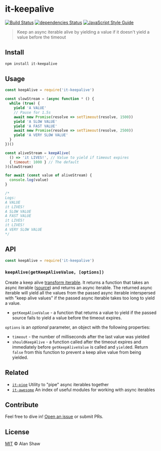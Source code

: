 # it-keepalive

[![Build Status](https://travis-ci.org/alanshaw/it-keepalive.svg?branch=master)](https://travis-ci.org/alanshaw/it-keepalive)
[![dependencies Status](https://david-dm.org/alanshaw/it-keepalive/status.svg)](https://david-dm.org/alanshaw/it-keepalive)
[![JavaScript Style Guide](https://img.shields.io/badge/code_style-standard-brightgreen.svg)](https://standardjs.com)

> Keep an async iterable alive by yielding a value if it doesn't yield a value before the timeout

## Install

```sh
npm install it-keepalive
```

## Usage

```js
const keepAlive = require('it-keepalive')

const slowStream = (async function * () {
  while (true) {
    yield 'A VALUE'
    // Pause for 1.5s
    await new Promise(resolve => setTimeout(resolve, 1500))
    yield 'A SLOW VALUE'
    yield 'A FAST VALUE'
    await new Promise(resolve => setTimeout(resolve, 2500))
    yield 'A VERY SLOW VALUE'
  }
})()

const aliveStream = keepAlive(
  () => 'it LIVES!', // Value to yield if timeout expires
  { timeout: 1000 } // The default
)(slowStream)

for await (const value of aliveStream) {
  console.log(value)
}

/*
Logs:
A VALUE
it LIVES!
A SLOW VALUE
A FAST VALUE
it LIVES!
it LIVES!
A VERY SLOW VALUE
*/
```

## API

```js
const keepAlive = require('it-keepalive')
```

### `keepAlive(getKeepAliveValue, [options])`

Create a keep alive [transform iterable](https://gist.github.com/alanshaw/591dc7dd54e4f99338a347ef568d6ee9#transform-it). It returns a function that takes an async iterable ([source](https://gist.github.com/alanshaw/591dc7dd54e4f99338a347ef568d6ee9#source-it)) and returns an async iterable. The returned async iterable will yield all the values from the passed async iterable interspersed with "keep alive values" if the passed async iterable takes too long to yield a value.

* `getKeepAliveValue` - a function that returns a value to yield if the passed source fails to yield a value before the timeout expires.

`options` is an _optional_ parameter, an object with the following properties:

* `timeout` - the number of milliseconds after the last value was yielded
* `shouldKeepAlive` - a function called after the timeout expires and immediately before `getKeepAliveValue` is called and `yield`ed. Return `false` from this function to prevent a keep alive value from being yielded.

## Related

* [`it-pipe`](https://www.npmjs.com/package/it-pipe) Utility to "pipe" async iterables together
* [`it-awesome`](https://github.com/alanshaw/it-awesome) An index of useful modules for working with async iterables

## Contribute

Feel free to dive in! [Open an issue](https://github.com/alanshaw/it-keepalive/issues/new) or submit PRs.

## License

[MIT](LICENSE) © Alan Shaw
